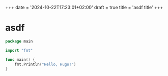 +++
date = '2024-10-22T17:23:01+02:00'
draft = true
title = 'asdf title'
+++

# asdf

```go
package main

import "fmt"

func main() {
    fmt.Println("Hello, Hugo!")
}
```
